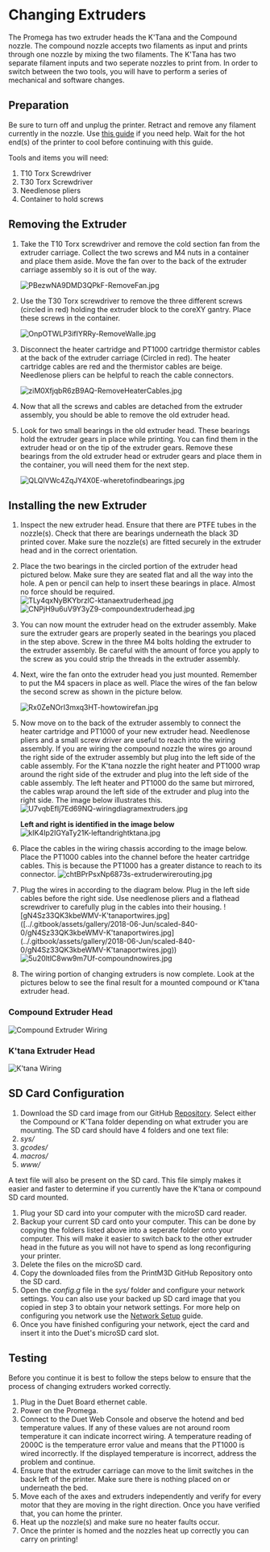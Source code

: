 # Changing Extruders

The Promega has two extruder heads the K'Tana and the Compound nozzle. The compound nozzle accepts two filaments as input and prints through one nozzle by mixing the two filaments. The K'Tana has two separate filament inputs and two seperate nozzles to print from. In order to switch between the two tools, you will have to perform a series of mechanical and software changes.

## Preparation

Be sure to turn off and unplug the printer. Retract and remove any filament currently in the nozzle. Use [this guide](https://m3d.gitbook.io/promega-docs/getting-started/loading-and-unloading-filament) if you need help. Wait for the hot end\(s\) of the printer to cool before continuing with this guide.

Tools and items you will need:

1. T10 Torx Screwdriver
2. T30 Torx Screwdriver
3. Needlenose pliers
4. Container to hold screws

## Removing the Extruder

1. Take the T10 Torx screwdriver and remove the cold section fan from the extruder carriage. Collect the two screws and M4 nuts in a container and place them aside. Move the fan over to the back of the extruder carriage assembly so it is out of the way.

   ![PBezwNA9DMD3QPkF-RemoveFan.jpg](../.gitbook/assets/pbezwna9dmd3qpkf-removefan.jpg)

2. Use the T30 Torx screwdriver to remove the three different screws \(circled in red\) holding the extruder block to the coreXY gantry. Place these screws in the container.

   ![OnpOTWLP3ifIYRRy-RemoveWalle.jpg](../.gitbook/assets/onpotwlp3ifiyrry-removewalle.jpg)

3. Disconnect the heater cartridge and PT1000 cartridge thermistor cables at the back of the extruder carriage \(Circled in red\). The heater cartridge cables are red and the thermistor cables are beige. Needlenose pliers can be helpful to reach the cable connectors.

   ![ziM0XfjqbR6zB9AQ-RemoveHeaterCables.jpg](../.gitbook/assets/zim0xfjqbr6zb9aq-removeheatercables.jpg)

4. Now that all the screws and cables are detached from the extruder assembly, you should be able to remove the old extruder head.
5. Look for two small bearings in the old extruder head. These bearings hold the extruder gears in place while printing. You can find them in the extruder head or on the tip of the extruder gears. Remove these bearings from the old extruder head or extruder gears and place them in the container, you will need them for the next step.

   ![QLQlVWc4ZqJY4X0E-wheretofindbearings.jpg](../.gitbook/assets/qlqlvwc4zqjy4x0e-wheretofindbearings.jpg)

## Installing the new Extruder

1. Inspect the new extruder head. Ensure that there are PTFE tubes in the nozzle\(s\). Check that there are bearings underneath the black 3D printed cover. Make sure the nozzle\(s\) are fitted securely in the extruder head and in the correct orientation.
2. Place the two bearings in the circled portion of the extruder head pictured below. Make sure they are seated flat and all the way into the hole. A pen or pencil can help to insert these bearings in place. Almost no force should be required. ![TLy4qxNyBKYbrzlC-ktanaextruderhead.jpg](../.gitbook/assets/tly4qxnybkybrzlc-ktanaextruderhead.jpg) ![CNPjH9u6uV9Y3yZ9-compoundextruderhead.jpg](../.gitbook/assets/cnpjh9u6uv9y3yz9-compoundextruderhead.jpg)
3. You can now mount the extruder head on the extruder assembly. Make sure the extruder gears are properly seated in the bearings you placed in the step above. Screw in the three M4 bolts holding the extruder to the extruder assembly. Be careful with the amount of force you apply to the screw as you could strip the threads in the extruder assembly.
4. Next, wire the fan onto the extruder head you just mounted. Remember to put the M4 spacers in place as well. Place the wires of the fan below the second screw as shown in the picture below.

   ![Rx0ZeNOrI3mxq3HT-howtowirefan.jpg](../.gitbook/assets/rx0zenori3mxq3ht-howtowirefan.jpg)

5. Now move on to the back of the extruder assembly to connect the heater cartridge and PT1000 of your new extruder head. Needlenose pliers and a small screw driver are useful to reach into the wiring assembly. If you are wiring the compound nozzle the wires go around the right side of the extruder assembly but plug into the left side of the cable assembly. For the K'tana nozzle the right heater and PT1000 wrap around the right side of the extruder and plug into the left side of the cable assembly. The left heater and PT1000 do the same but mirrored, the cables wrap around the left side of the extruder and plug into the right side. The image below illustrates this. ![U7vqbEfIj7Ed69NQ-wiringdiagramextruders.jpg](../.gitbook/assets/u7vqbefij7ed69nq-wiringdiagramextruders.jpg)

   **Left and right is identified in the image below**  
   ![kIK4Ip2IGYaTy21K-leftandrightktana.jpg](../.gitbook/assets/kik4ip2igyaty21k-leftandrightktana.jpg)

6. Place the cables in the wiring chassis according to the image below. Place the PT1000 cables into the channel before the heater cartridge cables. This is because the PT1000 has a greater distance to reach to its connector. ![chtBPrPsxNp6873s-extruderwirerouting.jpg](../.gitbook/assets/chtbprpsxnp6873s-extruderwirerouting.jpg)
7. Plug the wires in according to the diagram below. Plug in the left side cables before the right side. Use needlenose pliers and a flathead screwdriver to carefully plug in the cables into their housing. !\[gN4Sz33QK3kbeWMV-K'tanaportwires.jpg\]\(\[../.gitbook/assets/gallery/2018-06-Jun/scaled-840-0/gN4Sz33QK3kbeWMV-K'tanaportwires.jpg\]\(../.gitbook/assets/gallery/2018-06-Jun/scaled-840-0/gN4Sz33QK3kbeWMV-K'tanaportwires.jpg\)\) ![5u20ltlC8ww9m7Uf-compoundnowires.jpg](../.gitbook/assets/5u20ltlc8ww9m7uf-compoundnowires.jpg)
8. The wiring portion of changing extruders is now complete. Look at the pictures below to see the final result for a mounted compound or K'tana extruder head.

### Compound Extruder Head

![Compound Extruder Wiring](../.gitbook/assets/kxvpxvg2vfyx0xbf-compoundfinalwiring.jpg)

### K'tana Extruder Head

![K&apos;tana Wiring](../.gitbook/assets/5v6t4stev6wvjoyg-finalktanawiring.jpg)

## SD Card Configuration

1. Download the SD card image from our GitHub [Repository](https://github.com/PrintM3D/Promega). Select either the Compound or K'Tana folder depending on what extruder you are mounting. The SD card should have 4 folders and one text file:
2. _sys/_
3. _gcodes/_
4. _macros/_
5. _www/_

A text file will also be present on the SD card. This file simply makes it easier and faster to determine if you currently have the K'tana or compound SD card mounted.

1. Plug your SD card into your computer with the microSD card reader. 
2. Backup your current SD card onto your computer. This can be done by copying the folders listed above into a seperate folder onto your computer. This will make it easier to switch back to the other extruder head in the future as you will not have to spend as long reconfiguring your printer.
3. Delete the files on the microSD card.
4. Copy the downloaded files from the PrintM3D GitHub Repository onto the SD card.
5. Open the _config.g_ file in the _sys/_ folder and configure your network settings. You can also use your backed up SD card image that you copied in step 3 to obtain your network settings. For more help on configuring you network use the [Network Setup](https://m3d.gitbook.io/promega-docs/getting-started/network-setup) guide.
6. Once you have finished configuring your network, eject the card and insert it into the Duet's microSD card slot.

## Testing

Before you continue it is best to follow the steps below to ensure that the process of changing extruders worked correctly.

1. Plug in the Duet Board ethernet cable.
2. Power on the Promega. 
3. Connect to the Duet Web Console and observe the hotend and bed temperature values. If any of these values are not around room temperature it can indicate incorrect wiring. A temperature reading of 2000C is the temperature error value and means that the PT1000 is wired incorrectly. If the displayed temperature is incorrect, address the problem and continue. 
4. Ensure that the extruder carriage can move to the limit switches in the back left of the printer. Make sure there is nothing placed on or underneath the bed. 
5. Move each of the axes and extruders independently and verify for every motor that they are moving in the right direction. Once you have verified that, you can home the printer. 
6. Heat up the nozzle\(s\) and make sure no heater faults occur. 
7. Once the printer is homed and the nozzles heat up correctly you can carry on printing!

